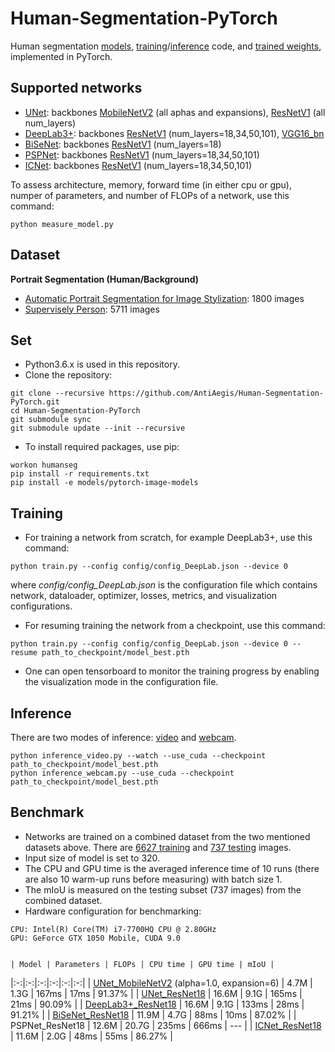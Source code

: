 # Human-Segmentation-PyTorch
Human segmentation [models](https://github.com/AntiAegis/Semantic-Segmentation-PyTorch#supported-networks), [training](https://github.com/AntiAegis/Semantic-Segmentation-PyTorch#training)/[inference](https://github.com/AntiAegis/Semantic-Segmentation-PyTorch#inference) code, and [trained weights](https://github.com/AntiAegis/Semantic-Segmentation-PyTorch#benchmark), implemented in PyTorch.

## Supported networks
* [UNet](https://arxiv.org/abs/1505.04597): backbones [MobileNetV2](https://arxiv.org/abs/1801.04381) (all aphas and expansions), [ResNetV1](https://arxiv.org/abs/1512.03385) (all num_layers)
* [DeepLab3+](https://arxiv.org/abs/1802.02611): backbones [ResNetV1](https://arxiv.org/abs/1512.03385) (num_layers=18,34,50,101), [VGG16_bn](https://arxiv.org/abs/1409.1556)
* [BiSeNet](https://arxiv.org/abs/1808.00897): backbones [ResNetV1](https://arxiv.org/abs/1512.03385) (num_layers=18)
* [PSPNet](https://arxiv.org/abs/1612.01105): backbones [ResNetV1](https://arxiv.org/abs/1512.03385) (num_layers=18,34,50,101)
* [ICNet](https://arxiv.org/abs/1704.08545): backbones [ResNetV1](https://arxiv.org/abs/1512.03385) (num_layers=18,34,50,101)

To assess architecture, memory, forward time (in either cpu or gpu), numper of parameters, and number of FLOPs of a network, use this command:
```
python measure_model.py
```

## Dataset
**Portrait Segmentation (Human/Background)**
* [Automatic Portrait Segmentation for Image Stylization](http://xiaoyongshen.me/webpage_portrait/index.html): 1800 images
* [Supervisely Person](https://hackernoon.com/releasing-supervisely-person-dataset-for-teaching-machines-to-segment-humans-1f1fc1f28469): 5711 images

## Set
* Python3.6.x is used in this repository.
* Clone the repository:
```
git clone --recursive https://github.com/AntiAegis/Human-Segmentation-PyTorch.git
cd Human-Segmentation-PyTorch
git submodule sync
git submodule update --init --recursive
```
* To install required packages, use pip:
```
workon humanseg
pip install -r requirements.txt
pip install -e models/pytorch-image-models
```

## Training
* For training a network from scratch, for example DeepLab3+, use this command:
```
python train.py --config config/config_DeepLab.json --device 0
```
where *config/config_DeepLab.json* is the configuration file which contains network, dataloader, optimizer, losses, metrics, and visualization configurations.
* For resuming training the network from a checkpoint, use this command:
```
python train.py --config config/config_DeepLab.json --device 0 --resume path_to_checkpoint/model_best.pth
```
* One can open tensorboard to monitor the training progress by enabling the visualization mode in the configuration file.

## Inference
There are two modes of inference: [video](https://github.com/AntiAegis/Semantic-Segmentation-PyTorch/blob/master/inference_video.py) and [webcam](https://github.com/AntiAegis/Semantic-Segmentation-PyTorch/blob/master/inference_webcam.py).
```
python inference_video.py --watch --use_cuda --checkpoint path_to_checkpoint/model_best.pth
python inference_webcam.py --use_cuda --checkpoint path_to_checkpoint/model_best.pth
```

## Benchmark
* Networks are trained on a combined dataset from the two mentioned datasets above. There are [6627 training](https://github.com/AntiAegis/Semantic-Segmentation-PyTorch/blob/master/dataset/train_mask.txt) and [737 testing](https://github.com/AntiAegis/Semantic-Segmentation-PyTorch/blob/master/dataset/valid_mask.txt) images.
* Input size of model is set to 320.
* The CPU and GPU time is the averaged inference time of 10 runs (there are also 10 warm-up runs before measuring) with batch size 1.
* The mIoU is measured on the testing subset (737 images) from the combined dataset.
* Hardware configuration for benchmarking:
```
CPU: Intel(R) Core(TM) i7-7700HQ CPU @ 2.80GHz
GPU: GeForce GTX 1050 Mobile, CUDA 9.0
```

                                                                                                                  | Model | Parameters | FLOPs | CPU time | GPU time | mIoU |
|:-:|:-:|:-:|:-:|:-:|:-:|
| [UNet_MobileNetV2](https://drive.google.com/file/d/17GZLCi_FHhWo4E4wPobbLAQdBZrlqVnF/view?usp=sharing) (alpha=1.0, expansion=6) | 4.7M | 1.3G | 167ms | 17ms | 91.37% |
| [UNet_ResNet18](https://drive.google.com/file/d/14QxasSCcL_ij7NHR7Fshx5fi5Sc9MleD/view?usp=sharing)                             | 16.6M | 9.1G | 165ms | 21ms | 90.09% |
| [DeepLab3+_ResNet18](https://drive.google.com/file/d/1WME_m8CCDupM6tLX6yPt-iA6gpmwQ7Sc/view?usp=sharing)                        | 16.6M | 9.1G | 133ms | 28ms | 91.21% |
| [BiSeNet_ResNet18](https://drive.google.com/file/d/1Lm6O2-_lnQEjMM5lQRcIAbtA9YQUGQuy/view?usp=sharing)                          | 11.9M | 4.7G | 88ms | 10ms | 87.02% |
| PSPNet_ResNet18                                                                                                                 | 12.6M | 20.7G | 235ms | 666ms | --- |
| [ICNet_ResNet18](https://drive.google.com/file/d/1Rg8KSU89oQoWW37gjipFSsg2w_X_lefQ/view?usp=sharing)                            | 11.6M | 2.0G | 48ms | 55ms | 86.27% |
